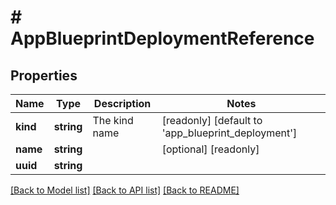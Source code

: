 # # AppBlueprintDeploymentReference

## Properties

Name | Type | Description | Notes
------------ | ------------- | ------------- | -------------
**kind** | **string** | The kind name | [readonly] [default to 'app_blueprint_deployment']
**name** | **string** |  | [optional] [readonly]
**uuid** | **string** |  |

[[Back to Model list]](../../README.md#models) [[Back to API list]](../../README.md#endpoints) [[Back to README]](../../README.md)
